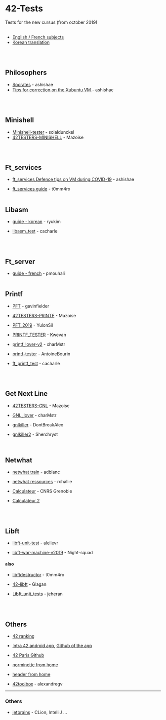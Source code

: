 # 42-Tests

Tests for the new cursus (from october 2019)
<br /><br />

*  [English / French subjects](https://github.com/Kwevan/42_Subjects_2020_with_versioning) 
*  [Korean translation](https://github.com/42seoul-translation/subject_ko)  

<br /><br />


## Philosophers

*  [Socrates](https://github.com/nesvoboda/socrates) - ashishae
*  [Tips for correction on the Xubuntu VM ](https://www.notion.so/philosophers-VM-c60be9c836084edfbcd9c07e29b429c4) - ashishae

<br /><br />


## Minishell

*  [Minishell-tester](https://github.com/solaldunckel/minishell-tester) - solaldunckel
*  [42TESTERS-MINISHELL](https://github.com/Mazoise/42TESTERS-MINISHELL) - Mazoise

<br /><br /> 

## Ft_services

*  [ft_services Defence tips on VM during COVID-19](https://www.notion.so/Ft_services-VM-852d4f9b0d9a42c1a2de921e4a2ac417) - ashishae

*  [ft_services guide](https://github.com/t0mm4rx/ft_services) - t0mm4rx
<br /><br />  


## Libasm

*  [guide - korean](https://www.notion.so/Libasm-3c94bbc7df234499b012f6ae82b84dc2) - ryukim

* [libasm_test](https://github.com/cacharle/libasm_test) - cacharle

<br /><br /> 


## Ft_server

*  [guide - french](https://github.com/pmouhali/ft_server) - pmouhali
<br /><br />  


## Printf

*  [PFT](https://github.com/gavinfielder/pft) - gavinfielder

*  [42TESTERS-PRINTF](https://github.com/Mazoise/42TESTERS-PRINTF) - Mazoise

*  [PFT_2019](https://github.com/YulonSil/PFT_2019.git) - YulonSil

*  [PRINTF_TESTER](https://github.com/Kwevan/PRINTF_TESTER.git) - Kwevan

*  [printf_lover-v2](https://github.com/charMstr/printf_lover_v2.git) - charMstr

*  [printf-tester](https://github.com/AntoineBourin/printf-tester.git) - AntoineBourin

* [ft_printf_test](https://github.com/cacharle/ft_printf_test) - cacharle

<br /><br />  


## Get Next Line

*  [42TESTERS-GNL](https://github.com/Mazoise/42TESTERS-GNL) - Mazoise

*  [GNL_lover](https://github.com/charMstr/GNL_lover) - charMstr

*  [gnlkiller](https://github.com/DontBreakAlex/gnlkiller) - DontBreakAlex

*  [gnlkiller2](https://github.com/Sherchryst/gnlkiller) - Sherchryst      
<br /><br />  

## Netwhat


*  [netwhat train](https://github.com/adblanc/netwhat42-train) - adblanc

*  [netwhat ressources](https://github.com/rchallie/netwhat) - rchallie

*  [Calculateur](http://cric.grenoble.cnrs.fr/Administrateurs/Outils/CalculMasque/) - CNRS Grenoble 

*  [Calculateur 2 ](https://www.site24x7.com/fr/tools/ipv4-sous-reseau-calculatrice.html)

<br /><br />  


## Libft

*  [libft-unit-test](https://github.com/alelievr/libft-unit-test) - alelievr

*  [libft-war-machine-v2019](https://github.com/Night-squad/libft-war-machine-v2019) - Night-squad

#### also

*  [libftdestructor](https://github.com/t0mm4rx/libftdestructor) - t0mm4rx

*  [42-libft](https://github.com/Glagan/42-libft) - Glagan

*  [Libft_unit_tests](https://github.com/jeheran/Libft_unit_tests) - jeheran
 
<br /><br />
 


 






 

## Others


*  [42 ranking](https://find-peers.herokuapp.com/)

*  [Intra 42 android app](https://play.google.com/store/apps/details?id=com.paulvarry.intra42&hl=fr), 
   [Github of the app](https://github.com/pvarry/intra42)

*  [42 Paris Github](https://github.com/42Paris)

*  [norminette from home](https://github.com/42Paris/norminette)

*  [header from home](https://github.com/pbondoer/vim-42header)

*  [42toolbox](https://github.com/alexandregv/42toolbox) - alexandregv

 
 ----
 
 ### Others
 
 *  [jetbrains](https://www.jetbrains.com/community/education/#students) - CLion, IntelliJ ...


